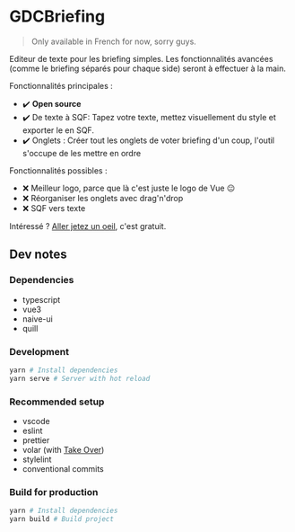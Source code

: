 # GDCBriefing

> Only available in French for now, sorry guys.

Editeur de texte pour les briefing simples. Les fonctionnalités avancées (comme le briefing séparés pour chaque side) seront à effectuer à la main.

Fonctionnalités principales :

- ✔️ **Open source**
- ✔️ De texte à SQF: Tapez votre texte, mettez visuellement du style et exporter le en SQF.
- ✔️ Onglets : Créer tout les onglets de voter briefing d'un coup, l'outil s'occupe de les mettre en ordre

Fonctionnalités possibles :

- ❌ Meilleur logo, parce que là c'est juste le logo de Vue 😐
- ❌ Réorganiser les onglets avec drag'n'drop
- ❌ SQF vers texte

Intéressé ? [Aller jetez un oeil](https://oxypomme.github.io/GDCBriefing/), c'est gratuit.

## Dev notes

### Dependencies

- typescript
- vue3
- naive-ui
- quill

### Development

```sh
yarn # Install dependencies
yarn serve # Server with hot reload
```

### Recommended setup

- vscode
- eslint
- prettier
- volar (with [Take Over](https://github.com/johnsoncodehk/volar/discussions/471))
- stylelint
- conventional commits

### Build for production

```sh
yarn # Install dependencies
yarn build # Build project
```
